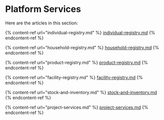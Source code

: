 # Platform Services

Here are the articles in this section:

{% content-ref url="individual-registry.md" %}
[individual-registry.md](individual-registry.md)
{% endcontent-ref %}

{% content-ref url="household-registry.md" %}
[household-registry.md](household-registry.md)
{% endcontent-ref %}

{% content-ref url="product-registry.md" %}
[product-registry.md](product-registry.md)
{% endcontent-ref %}

{% content-ref url="facility-registry.md" %}
[facility-registry.md](facility-registry.md)
{% endcontent-ref %}

{% content-ref url="stock-and-inventory.md" %}
[stock-and-inventory.md](stock-and-inventory.md)
{% endcontent-ref %}

{% content-ref url="project-services.md" %}
[project-services.md](project-services.md)
{% endcontent-ref %}
